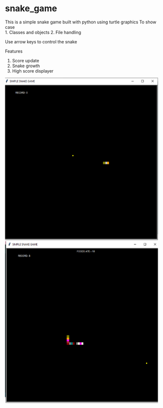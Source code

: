 # snake_game
This is a simple snake game built with python using turtle graphics
To show case  
           1. Classes and objects
           2. File handling

           
Use arrow keys to control the snake

Features
 1. Score update
 2. Snake growth
 3. High score displayer

![snake_image](snake_image2.png)
![snake_image](snake_image.png
)

